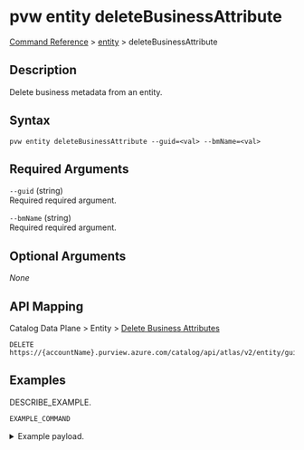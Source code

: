 # pvw entity deleteBusinessAttribute
[Command Reference](../../../README.md#command-reference) > [entity](./main.md) > deleteBusinessAttribute

## Description
Delete business metadata from an entity.

## Syntax
```
pvw entity deleteBusinessAttribute --guid=<val> --bmName=<val>
```

## Required Arguments
`--guid` (string)  
Required required argument.

`--bmName` (string)  
Required required argument.


## Optional Arguments
*None*

## API Mapping
Catalog Data Plane > Entity > [Delete Business Attributes](https://docs.microsoft.com/en-us/rest/api/purview/catalogdataplane/entity/delete-business-attributes)
```
DELETE https://{accountName}.purview.azure.com/catalog/api/atlas/v2/entity/guid/{guid}/businessmetadata/{bmName}
```

## Examples
DESCRIBE_EXAMPLE.
```powershell
EXAMPLE_COMMAND
```
<details><summary>Example payload.</summary>
<p>

```json
PASTE_JSON_HERE
```
</p>
</details>